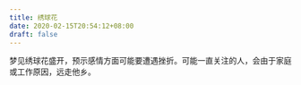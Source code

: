 ```yaml
---
title: 绣球花
date: 2020-02-15T20:54:12+08:00
draft: false
---
```


梦见绣球花盛开，预示感情方面可能要遭遇挫折。可能一直关注的人，会由于家庭或工作原因，远走他乡。
